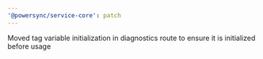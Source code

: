 ```yaml
---
'@powersync/service-core': patch
---
```


Moved tag variable initialization in diagnostics route to ensure it is initialized before usage
